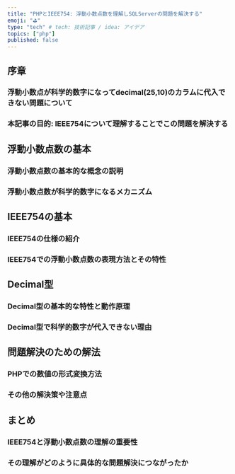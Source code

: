 ```yaml
---
title: "PHPとIEEE754: 浮動小数点数を理解しSQLServerの問題を解決する"
emoji: "⛳"
type: "tech" # tech: 技術記事 / idea: アイデア
topics: ["php"]
published: false
---
```

## 序章
### 浮動小数点が科学的数字になってdecimal(25,10)のカラムに代入できない問題について
### 本記事の目的: IEEE754について理解することでこの問題を解決する

## 浮動小数点数の基本
### 浮動小数点数の基本的な概念の説明
### 浮動小数点数が科学的数字になるメカニズム

## IEEE754の基本
### IEEE754の仕様の紹介
### IEEE754での浮動小数点数の表現方法とその特性

## Decimal型
### Decimal型の基本的な特性と動作原理
### Decimal型で科学的数字が代入できない理由

## 問題解決のための解法
### PHPでの数値の形式変換方法
### その他の解決策や注意点

## まとめ
### IEEE754と浮動小数点数の理解の重要性
### その理解がどのように具体的な問題解決につながったか

